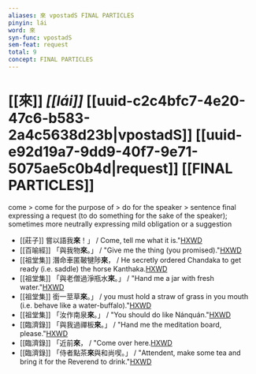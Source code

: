 ```yaml
---
aliases: 來 vpostadS FINAL PARTICLES
pinyin: lái
word: 來
syn-func: vpostadS
sem-feat: request
total: 9
concept: FINAL PARTICLES 
---
```

# [[來]] *[[lái]]*  [[uuid-c2c4bfc7-4e20-47c6-b583-2a4c5638d23b|vpostadS]] [[uuid-e92d19a7-9dd9-40f7-9e71-5075ae5c0b4d|request]] [[FINAL PARTICLES]]
come > come for the purpose of > do for the speaker > sentence final expressing a request (to do something for the sake of the speaker); sometimes more neutrally expressing mild obligation or a suggestion
 - [[莊子]] 嘗以語我**來**！」 / Come, tell me what it is."[HXWD](https://hxwd.org/textview.html?location=KR5c0126_tls_004-3a.1)
 - [[百喻經]] 「與我物**來**。」 / "Give me the thing (you promised)."[HXWD](https://hxwd.org/textview.html?location=KR6b0066_T_003-0551b.12)
 - [[祖堂集]] 潛命車匿鞁犍陟**來**， / He secretly ordered Chandaka to get ready (i.e. saddle) the horse Kanthaka.[HXWD](https://hxwd.org/textview.html?location=KR6q0002_Yan_001-1020a.2)
 - [[祖堂集]] 「與老僧過淨瓶水**來**。」 / "Hand me a jar with fresh water."[HXWD](https://hxwd.org/textview.html?location=KR6q0002_Yan_003-1116a.19)
 - [[祖堂集]] 銜一莖草**來**。」 / you must hold a straw of grass in you mouth (i.e. behave like a water-buffalo)."[HXWD](https://hxwd.org/textview.html?location=KR6q0002_Yan_016-4110a.44)
 - [[祖堂集]] 「汝作南泉**來**。」 / "You should do like Nánquán."[HXWD](https://hxwd.org/textview.html?location=KR6q0002_Yan_016-4122a.21)
 - [[臨濟錄]] 「與我過禪板**來**。」 / "Hand me the meditation board, please."[HXWD](https://hxwd.org/textview.html?location=KR6q0053_T_001-0504b.12)
 - [[臨濟錄]] 「近前**來**， / "Come over here.[HXWD](https://hxwd.org/textview.html?location=KR6q0053_T_001-0505b.23)
 - [[臨濟錄]] 「侍者點茶**來**與和尚喫。」 / "Attendent, make some tea and bring it for the Reverend to drink."[HXWD](https://hxwd.org/textview.html?location=KR6q0053_T_001-0506a.88)